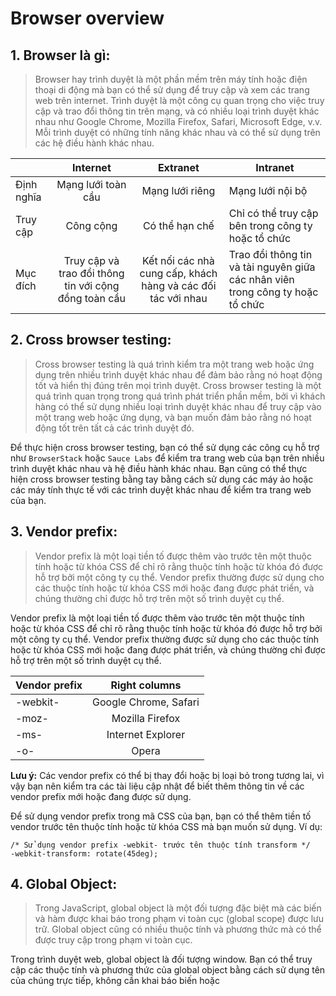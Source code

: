 # Browser overview

## 1. Browser là gì:
> Browser hay trình duyệt là một phần mềm trên máy tính hoặc điện thoại di động mà bạn có thể sử dụng để truy cập và xem các trang web trên internet. Trình duyệt là một công cụ quan trọng cho việc truy cập và trao đổi thông tin trên mạng, và có nhiều loại trình duyệt khác nhau như Google Chrome, Mozilla Firefox, Safari, Microsoft Edge, v.v. Mỗi trình duyệt có những tính năng khác nhau và có thể sử dụng trên các hệ điều hành khác nhau.

|               | Internet    | Extranet  | Intranet |
| ------------- |:-------------:|:-------:|----------| 
|    Định nghĩa | Mạng lưới toàn cầu  | Mạng lưới riêng  | Mạng lưới nội bộ          |
|    Truy cập | Công cộng  | Có thể hạn chế  | Chỉ có thể truy cập bên trong công ty hoặc tổ chức      |
|    Mục đích    | Truy cập và trao đổi thông tin với cộng đồng toàn cầu	  |   Kết nối các nhà cung cấp, khách hàng và các đối tác với nhau	      | Trao đổi thông tin và tài nguyên giữa các nhân viên trong công ty hoặc tổ chức

## 2. Cross browser testing:
> Cross browser testing là quá trình kiểm tra một trang web hoặc ứng dụng trên nhiều trình duyệt khác nhau để đảm bảo rằng nó hoạt động tốt và hiển thị đúng trên mọi trình duyệt. Cross browser testing là một quá trình quan trọng trong quá trình phát triển phần mềm, bởi vì khách hàng có thể sử dụng nhiều loại trình duyệt khác nhau để truy cập vào một trang web hoặc ứng dụng, và bạn muốn đảm bảo rằng nó hoạt động tốt trên tất cả các trình duyệt đó.

Để thực hiện cross browser testing, bạn có thể sử dụng các công cụ hỗ trợ như `BrowserStack` hoặc `Sauce Labs` để kiểm tra trang web của bạn trên nhiều trình duyệt khác nhau và hệ điều hành khác nhau. Bạn cũng có thể thực hiện cross browser testing bằng tay bằng cách sử dụng các máy ảo hoặc các máy tính thực tế với các trình duyệt khác nhau để kiểm tra trang web của bạn.

## 3. Vendor prefix:
> Vendor prefix là một loại tiền tố được thêm vào trước tên một thuộc tính hoặc từ khóa CSS để chỉ rõ rằng thuộc tính hoặc từ khóa đó được hỗ trợ bởi một công ty cụ thể. Vendor prefix thường được sử dụng cho các thuộc tính hoặc từ khóa CSS mới hoặc đang được phát triển, và chúng thường chỉ được hỗ trợ trên một số trình duyệt cụ thể.

Vendor prefix là một loại tiền tố được thêm vào trước tên một thuộc tính hoặc từ khóa CSS để chỉ rõ rằng thuộc tính hoặc từ khóa đó được hỗ trợ bởi một công ty cụ thể. Vendor prefix thường được sử dụng cho các thuộc tính hoặc từ khóa CSS mới hoặc đang được phát triển, và chúng thường chỉ được hỗ trợ trên một số trình duyệt cụ thể.

| Vendor prefix  | Right columns |
| ------------- |:-------------:|
| -webkit-     | Google Chrome, Safari     |
| -moz-	      | Mozilla Firefox     |
| -ms-	     | Internet Explorer     |
| -o-      | Opera    |

**Lưu ý:** Các vendor prefix có thể bị thay đổi hoặc bị loại bỏ trong tương lai, vì vậy bạn nên kiểm tra các tài liệu cập nhật để biết thêm thông tin về các vendor prefix mới hoặc đang được sử dụng.

Để sử dụng vendor prefix trong mã CSS của bạn, bạn có thể thêm tiền tố vendor trước tên thuộc tính hoặc từ khóa CSS mà bạn muốn sử dụng. Ví dụ:

```
/* Sử dụng vendor prefix -webkit- trước tên thuộc tính transform */
-webkit-transform: rotate(45deg);
```

## 4. Global Object:
> Trong JavaScript, global object là một đối tượng đặc biệt mà các biến và hàm được khai báo trong phạm vi toàn cục (global scope) được lưu trữ. Global object cũng có nhiều thuộc tính và phương thức mà có thể được truy cập trong phạm vi toàn cục.

Trong trình duyệt web, global object là đối tượng window. Bạn có thể truy cập các thuộc tính và phương thức của global object bằng cách sử dụng tên của chúng trực tiếp, không cần khai báo biến hoặc









